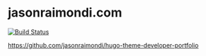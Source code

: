 # jasonraimondi.com

[![Build Status](https://ci.jasonraimondi.com/api/badges/jason/jasonraimondi.com-jekyll2/status.svg)](https://ci.jasonraimondi.com/jason/jasonraimondi.com-jekyll2)

https://github.com/jasonraimondi/hugo-theme-developer-portfolio

